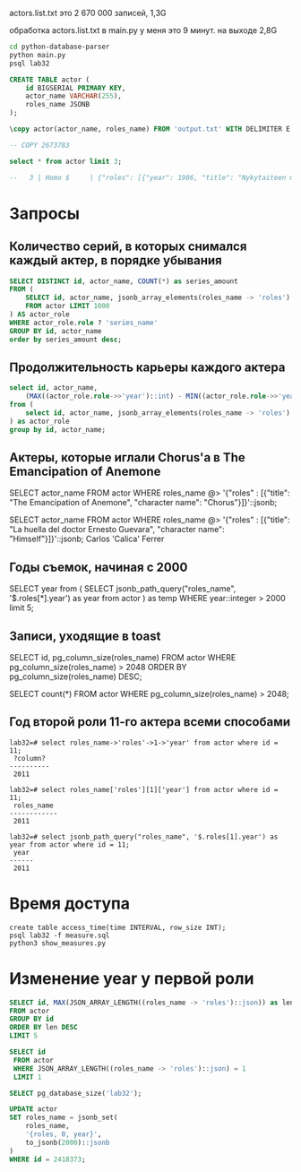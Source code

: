 
actors.list.txt это 2 670 000 записей, 1,3G

обработка actors.list.txt в main.py у меня это 9 минут. на выходе 2,8G



```sh
cd python-database-parser
python main.py
psql lab32
```

```sql
CREATE TABLE actor (
    id BIGSERIAL PRIMARY KEY,
    actor_name VARCHAR(255),
    roles_name JSONB
);

\copy actor(actor_name, roles_name) FROM 'output.txt' WITH DELIMITER E'\t' ESCAPE '\' CSV

-- COPY 2673783

select * from actor limit 3;

--   3 | Homo $     | {"roles": [{"year": 1986, "title": "Nykytaiteen museo", "credit": "25", "character name": "Himself"}, {"year": 1985, "title": "Suuri illusioni", "credit": "22", "character name": "Guests"}]}
```

# Запросы

## Количество серий, в которых снимался каждый актер, в порядке убывания

```sql
SELECT DISTINCT id, actor_name, COUNT(*) as series_amount
FROM (
    SELECT id, actor_name, jsonb_array_elements(roles_name -> 'roles') as role
    FROM actor LIMIT 1000
) AS actor_role
WHERE actor_role.role ? 'series_name'
GROUP BY id, actor_name 
order by series_amount desc;
```

## Продолжительность карьеры каждого актера

```sql
select id, actor_name,
    (MAX((actor_role.role->>'year')::int) - MIN((actor_role.role->>'year')::int) + 1) as career 
from (
    select id, actor_name, jsonb_array_elements(roles_name -> 'roles') as role from actor limit 100
) as actor_role
group by id, actor_name;
```

## Актеры, которые иглали Chorus'а в The Emancipation of Anemone

SELECT actor_name FROM actor
WHERE roles_name @> '{"roles" : [{"title": "The Emancipation of Anemone", "character name": "Chorus"}]}'::jsonb;


SELECT actor_name FROM actor WHERE roles_name @> '{"roles" : [{"title": "La huella del doctor Ernesto Guevara", "character name": "Himself"}]}'::jsonb;
 Carlos 'Calica' Ferrer

## Годы съемок, начиная с 2000

SELECT year from (
    SELECT jsonb_path_query("roles_name", '$.roles[*].year') as year from actor
) as temp WHERE year::integer > 2000 limit 5;


## Записи, уходящие в toast

SELECT id, pg_column_size(roles_name) FROM actor WHERE pg_column_size(roles_name) > 2048
ORDER BY pg_column_size(roles_name) DESC;

SELECT count(*) FROM actor WHERE pg_column_size(roles_name) > 2048;

## Год второй роли 11-го актера всеми способами

```
lab32=# select roles_name->'roles'->1->'year' from actor where id = 11;
 ?column? 
----------
 2011

lab32=# select roles_name['roles'][1]['year'] from actor where id = 11;
 roles_name 
------------
 2011

lab32=# select jsonb_path_query("roles_name", '$.roles[1].year') as year from actor where id = 11;
 year 
------
 2011
```

# Время доступа
```
create table access_time(time INTERVAL, row_size INT);
psql lab32 -f measure.sql
python3 show_measures.py
```

# Изменение year у первой роли

```sql
SELECT id, MAX(JSON_ARRAY_LENGTH((roles_name -> 'roles')::json)) as len
FROM actor 
GROUP BY id
ORDER BY len DESC
LIMIT 5
```

```sql
SELECT id
 FROM actor
 WHERE JSON_ARRAY_LENGTH((roles_name -> 'roles')::json) = 1
 LIMIT 1
```

```sql
SELECT pg_database_size('lab32');
```
```sql
UPDATE actor
SET roles_name = jsonb_set(
    roles_name,
    '{roles, 0, year}',
    to_jsonb(2000)::jsonb
)
WHERE id = 2418373;
```
